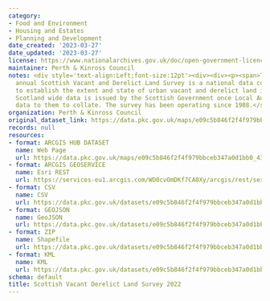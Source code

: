 ```yaml
---
category:
- Food and Environment
- Housing and Estates
- Planning and Development
date_created: '2023-03-27'
date_updated: '2023-03-27'
license: https://www.nationalarchives.gov.uk/doc/open-government-licence/version/3/
maintainer: Perth & Kinross Council
notes: <div style='text-align:Left;font-size:12pt'><div><div><p><span>T</span><span>he
  annual Scottish Vacant and Derelict Land Survey is a national data collection undertaken
  to establish the extent and state of urban vacant and derelict land in Scotland.
  Scotland wide data is issued by the Scottish Government once Local Authorities return
  data to them to collate. The survey has been operating since 1988.</span></p></div></div></div>
organization: Perth & Kinross Council
original_dataset_link: https://data.pkc.gov.uk/maps/e09c5b846f2f4f979bbceb347a0d1bb0_43
records: null
resources:
- format: ARCGIS HUB DATASET
  name: Web Page
  url: https://data.pkc.gov.uk/maps/e09c5b846f2f4f979bbceb347a0d1bb0_43
- format: ARCGIS GEOSERVICE
  name: Esri REST
  url: https://services-eu1.arcgis.com/WD0cvOmDKf7CA0Xy/arcgis/rest/services/Scottish_Vacant_Derelict_Land_Survey_2022/FeatureServer/43
- format: CSV
  name: CSV
  url: https://data.pkc.gov.uk/datasets/e09c5b846f2f4f979bbceb347a0d1bb0_43.csv?where=1=1&outSR=%7B%22latestWkid%22%3A27700%2C%22wkid%22%3A27700%7D
- format: GEOJSON
  name: GeoJSON
  url: https://data.pkc.gov.uk/datasets/e09c5b846f2f4f979bbceb347a0d1bb0_43.geojson?where=1=1&outSR=%7B%22latestWkid%22%3A27700%2C%22wkid%22%3A27700%7D
- format: ZIP
  name: Shapefile
  url: https://data.pkc.gov.uk/datasets/e09c5b846f2f4f979bbceb347a0d1bb0_43.zip?where=1=1&outSR=%7B%22latestWkid%22%3A27700%2C%22wkid%22%3A27700%7D
- format: KML
  name: KML
  url: https://data.pkc.gov.uk/datasets/e09c5b846f2f4f979bbceb347a0d1bb0_43.kml?where=1=1&outSR=%7B%22latestWkid%22%3A27700%2C%22wkid%22%3A27700%7D
schema: default
title: Scottish Vacant Derelict Land Survey 2022
---
```

